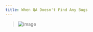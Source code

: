 ```yaml
---
title: When QA Doesn't Find Any Bugs
---
```


<blockquote><p><img src="http://www.reactiongifs.com/wp-content/uploads/2013/05/urkel.gif" alt="image" /></p></blockquote>
<!--more-->


